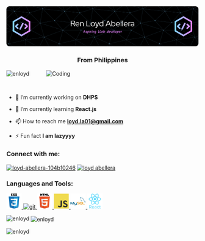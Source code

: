 
<div align="center"><img src="https://github.com/enloyd/enloyd/blob/main/github-header-image.png.png"></div>
<h3 align="center">From Philippines</h3>
<img align="right" alt="Coding" width="400" src="https://camo.githubusercontent.com/91f761cf0b31ba15ac04224f132e49a063ee6163ded1a0539a263d8afca8e744/68747470733a2f2f696d6167652e6962622e636f2f6a456b6364642f66726f6e745f656e645f646576656c6f706572735f6f70656e696e67735f312e676966">

<p align="left"> <img src="https://komarev.com/ghpvc/?username=enloyd&label=Profile%20views&color=0e75b6&style=flat" alt="enloyd" /> </p>

<p align="left"> <a href="https://twitter.com/" target="blank"><img src="https://img.shields.io/twitter/follow/?logo=twitter&style=for-the-badge" alt="" /></a> </p>

- 🔭 I’m currently working on **DHPS**

- 🌱 I’m currently learning **React.js**

- 📫 How to reach me **loyd.la01@gmail.com**

- ⚡ Fun fact **I am lazyyyy**

<h3 align="left">Connect with me:</h3>
<p align="left">
<a href="https://linkedin.com/in/loyd-abellera-104b10246" target="blank"><img align="center" src="https://raw.githubusercontent.com/rahuldkjain/github-profile-readme-generator/master/src/images/icons/Social/linked-in-alt.svg" alt="loyd-abellera-104b10246" height="30" width="40" /></a>
<a href="https://fb.com/loyd abellera" target="blank"><img align="center" src="https://raw.githubusercontent.com/rahuldkjain/github-profile-readme-generator/master/src/images/icons/Social/facebook.svg" alt="loyd abellera" height="30" width="40" /></a>
</p>

<h3 align="left">Languages and Tools:</h3>
<p align="left"> <a href="https://www.w3schools.com/css/" target="_blank" rel="noreferrer"> <img src="https://raw.githubusercontent.com/devicons/devicon/master/icons/css3/css3-original-wordmark.svg" alt="css3" width="40" height="40"/> </a> <a href="https://git-scm.com/" target="_blank" rel="noreferrer"> <img src="https://www.vectorlogo.zone/logos/git-scm/git-scm-icon.svg" alt="git" width="40" height="40"/> </a> <a href="https://www.w3.org/html/" target="_blank" rel="noreferrer"> <img src="https://raw.githubusercontent.com/devicons/devicon/master/icons/html5/html5-original-wordmark.svg" alt="html5" width="40" height="40"/> </a> <a href="https://developer.mozilla.org/en-US/docs/Web/JavaScript" target="_blank" rel="noreferrer"> <img src="https://raw.githubusercontent.com/devicons/devicon/master/icons/javascript/javascript-original.svg" alt="javascript" width="40" height="40"/> </a> <a href="https://www.mysql.com/" target="_blank" rel="noreferrer"> <img src="https://raw.githubusercontent.com/devicons/devicon/master/icons/mysql/mysql-original-wordmark.svg" alt="mysql" width="40" height="40"/> </a> <a href="https://reactjs.org/" target="_blank" rel="noreferrer"> <img src="https://raw.githubusercontent.com/devicons/devicon/master/icons/react/react-original-wordmark.svg" alt="react" width="40" height="40"/> </a> </p>

<p><img align="left" src="https://github-readme-stats.vercel.app/api/top-langs?username=enloyd&show_icons=true&locale=en&layout=compact" alt="enloyd" /></p>

<p>&nbsp;<img align="center" src="https://github-readme-stats.vercel.app/api?username=enloyd&show_icons=true&locale=en" alt="enloyd" /></p>

<p><img align="center" src="https://github-readme-streak-stats.herokuapp.com/?user=enloyd&" alt="enloyd" /></p>
